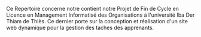 Ce Repertoire concerne notre contient notre Projet de Fin de Cycle en Licence en Management Informatisé des Organisations à l'université Iba Der Thiam de Thiès.
Ce dernier porte sur la conception et réalisation d'un site web dynamique pour la gestion des taches des apprenants.
